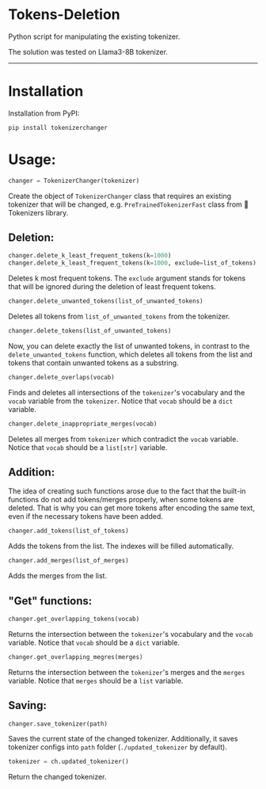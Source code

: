 # Tokens-Deletion
Python script for manipulating the existing tokenizer.

The solution was tested on Llama3-8B tokenizer.

-----
# Installation

Installation from PyPI:
```bash
pip install tokenizerchanger
```

# Usage:

```python
changer = TokenizerChanger(tokenizer)
```
Create the object of `TokenizerChanger` class that requires an existing tokenizer that will be changed, e.g. `PreTrainedTokenizerFast` class from 🤗 Tokenizers library.

## Deletion:
```python
changer.delete_k_least_frequent_tokens(k=1000)
changer.delete_k_least_frequent_tokens(k=1000, exclude=list_of_tokens)
```
Deletes k most frequent tokens. The `exclude` argument stands for tokens that will be ignored during the deletion of least frequent tokens.

```python
changer.delete_unwanted_tokens(list_of_unwanted_tokens)
```
Deletes all tokens from `list_of_unwanted_tokens` from the tokenizer.

```python
changer.delete_tokens(list_of_unwanted_tokens)
```
Now, you can delete exactly the list of unwanted tokens, in contrast to the `delete_unwanted_tokens` function, which deletes all tokens from the list and tokens that contain unwanted tokens as a substring.

```python
changer.delete_overlaps(vocab)
```
Finds and deletes all intersections of the `tokenizer`'s vocabulary and the `vocab` variable from the `tokenizer`. Notice that `vocab` should be a `dict` variable.

```python
changer.delete_inappropriate_merges(vocab)
```
Deletes all merges from `tokenizer` which contradict the `vocab` variable. Notice that `vocab` should be a `list[str]` variable.


## Addition:
The idea of creating such functions arose due to the fact that the built-in functions do not add tokens/merges properly, when some tokens are deleted. That is why you can get more tokens after encoding the same text, even if the necessary tokens have been added.

```python
changer.add_tokens(list_of_tokens)
```
Adds the tokens from the list. The indexes will be filled automatically.

```python
changer.add_merges(list_of_merges)
```
Adds the merges from the list.


## "Get" functions:
```python
changer.get_overlapping_tokens(vocab)
```
Returns the intersection between the `tokenizer`'s vocabulary and the `vocab` variable. Notice that `vocab` should be a `dict` variable.

```python
changer.get_overlapping_megres(merges)
```
Returns the intersection between the `tokenizer`'s merges and the `merges` variable. Notice that `merges` should be a `list` variable.


## Saving:
```python
changer.save_tokenizer(path)
```
Saves the current state of the changed tokenizer. Additionally, it saves tokenizer configs into `path` folder (`./updated_tokenizer` by default).

```python
tokenizer = ch.updated_tokenizer()
```
Return the changed tokenizer.
